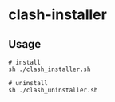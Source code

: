# clash-installer

## Usage

```shell
# install
sh ./clash_installer.sh

# uninstall
sh ./clash_uninstaller.sh
```
